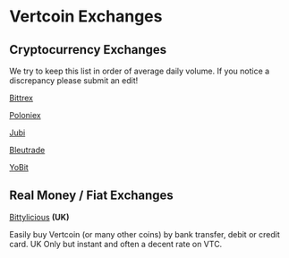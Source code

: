 # Vertcoin Exchanges

## Cryptocurrency Exchanges

We try to keep this list in order of average daily volume. If you notice a discrepancy please submit an edit!

[Bittrex](https://bittrex.com/Market/Index?MarketName=BTC-VTC)

[Poloniex](https://poloniex.com/exchange/#btc_vtc)

[Jubi](https://coinmarketcap.com/currencies/vertcoin/)

[Bleutrade](https://bleutrade.com/exchange/VTC/BTC)

[YoBit](https://yobit.net/en/trade/VTC/BTC)


## Real Money / Fiat Exchanges

[Bittylicious](https://bittylicious.com/) **(UK)**

Easily buy Vertcoin (or many other coins) by bank transfer, debit or credit card. UK Only but instant and often a decent rate on VTC.
